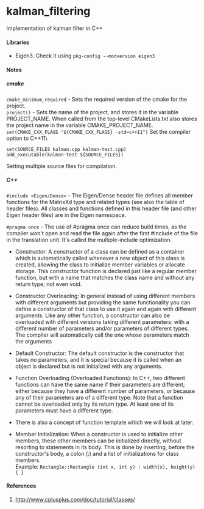 # kalman_filtering

Implementation of kalman filter in C++

#### Libraries
- Eigen3. Check it using ```pkg-config --modversion eigen3```

#### Notes

##### cmake

```cmake_minimum_required``` - Sets the required version of the cmake for the project.\
```project()``` - Sets the name of the project, and stores it in the variable PROJECT_NAME. When called from the top-level CMakeLists.txt also stores the project name in the variable CMAKE_PROJECT_NAME.\
```set(CMAKE_CXX_FLAGS "${CMAKE_CXX_FLAGS} -std=c++11")``` Set the compiler option to C++11\

```
set(SOURCE_FILES kalman.cpp kalman-test.cpp)
add_executable(kalman-test ${SOURCE_FILES})
```
Setting multiple source files for compilation.

##### C++

```#include <Eigen/Dense>``` - The Eigen/Dense header file defines all member functions for the MatrixXd type and related types (see also the table of header files). All classes and functions defined in this header file (and other Eigen header files) are in the Eigen namespace.

```#pragma once``` - The use of #pragma once can reduce build times, as the compiler won't open and read the file again after the first #include of the file in the translation unit. It's called the multiple-include optimization.

- Constructor: A constructor of a class can be defined as a container which is automatically called whenever a new object of this class is created, allowing the class to initialize member variables or allocate storage. This constructor function is declared just like a regular member function, but with a name that matches the class name and without any return type; not even void. 

- Constructor Overloading: In general instead of using different members with different arguments but providing the same functionality you can define a constructor of that class to use it again and again with different arguments. Like any other function, a constructor can also be overloaded with different versions taking different parameters: with a different number of parameters and/or parameters of different types. The compiler will automatically call the one whose parameters match the arguments

- Default Constructor: The default constructor is the constructor that takes no parameters, and it is special because it is called when an object is declared but is not initialized with any arguments.

- Function Overloading (Overloaded Functions): In C++, two different functions can have the same name if their parameters are different; either because they have a different number of parameters, or because any of their parameters are of a different type. Note that a function cannot be overloaded only by its return type. At least one of its parameters must have a different type.

- There is also a concept of function template which we will look at later.

- Member Initialization: When a constructor is used to initialize other members, these other members can be initialized directly, without resorting to statements in its body. This is done by inserting, before the constructor's body, a colon (:) and a list of initializations for class members.\
Example: ```Rectangle::Rectangle (int x, int y) : width(x), height(y) { }```



#### References
1. http://www.cplusplus.com/doc/tutorial/classes/